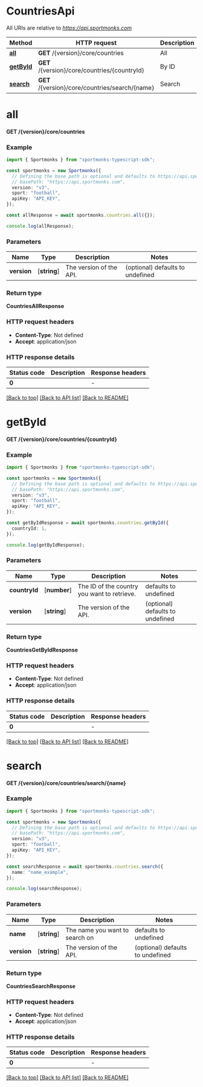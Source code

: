 # CountriesApi

All URIs are relative to *https://api.sportmonks.com*

Method | HTTP request | Description
------------- | ------------- | -------------
[**all**](CountriesApi.md#all) | **GET** /{version}/core/countries | All
[**getById**](CountriesApi.md#getById) | **GET** /{version}/core/countries/{countryId} | By ID
[**search**](CountriesApi.md#search) | **GET** /{version}/core/countries/search/{name} | Search


# **all**

#### **GET** /{version}/core/countries


### Example


```typescript
import { Sportmonks } from "sportmonks-typescript-sdk";

const sportmonks = new Sportmonks({
  // Defining the base path is optional and defaults to https://api.sportmonks.com
  // basePath: "https://api.sportmonks.com",
  version: "v3",
  sport: "football",
  apiKey: "API_KEY",
});

const allResponse = await sportmonks.countries.all({});

console.log(allResponse);
```


### Parameters

Name | Type | Description  | Notes
------------- | ------------- | ------------- | -------------
 **version** | [**string**] | The version of the API. | (optional) defaults to undefined


### Return type

**CountriesAllResponse**

### HTTP request headers

 - **Content-Type**: Not defined
 - **Accept**: application/json


### HTTP response details
| Status code | Description | Response headers |
|-------------|-------------|------------------|
**0** |  |  -  |

[[Back to top]](#) [[Back to API list]](../README.md#documentation-for-api-endpoints) [[Back to README]](../README.md)

# **getById**

#### **GET** /{version}/core/countries/{countryId}


### Example


```typescript
import { Sportmonks } from "sportmonks-typescript-sdk";

const sportmonks = new Sportmonks({
  // Defining the base path is optional and defaults to https://api.sportmonks.com
  // basePath: "https://api.sportmonks.com",
  version: "v3",
  sport: "football",
  apiKey: "API_KEY",
});

const getByIdResponse = await sportmonks.countries.getById({
  countryId: 1,
});

console.log(getByIdResponse);
```


### Parameters

Name | Type | Description  | Notes
------------- | ------------- | ------------- | -------------
 **countryId** | [**number**] | The ID of the country you want to retrieve. | defaults to undefined
 **version** | [**string**] | The version of the API. | (optional) defaults to undefined


### Return type

**CountriesGetByIdResponse**

### HTTP request headers

 - **Content-Type**: Not defined
 - **Accept**: application/json


### HTTP response details
| Status code | Description | Response headers |
|-------------|-------------|------------------|
**0** |  |  -  |

[[Back to top]](#) [[Back to API list]](../README.md#documentation-for-api-endpoints) [[Back to README]](../README.md)

# **search**

#### **GET** /{version}/core/countries/search/{name}


### Example


```typescript
import { Sportmonks } from "sportmonks-typescript-sdk";

const sportmonks = new Sportmonks({
  // Defining the base path is optional and defaults to https://api.sportmonks.com
  // basePath: "https://api.sportmonks.com",
  version: "v3",
  sport: "football",
  apiKey: "API_KEY",
});

const searchResponse = await sportmonks.countries.search({
  name: "name_example",
});

console.log(searchResponse);
```


### Parameters

Name | Type | Description  | Notes
------------- | ------------- | ------------- | -------------
 **name** | [**string**] | The name you want to search on | defaults to undefined
 **version** | [**string**] | The version of the API. | (optional) defaults to undefined


### Return type

**CountriesSearchResponse**

### HTTP request headers

 - **Content-Type**: Not defined
 - **Accept**: application/json


### HTTP response details
| Status code | Description | Response headers |
|-------------|-------------|------------------|
**0** |  |  -  |

[[Back to top]](#) [[Back to API list]](../README.md#documentation-for-api-endpoints) [[Back to README]](../README.md)


